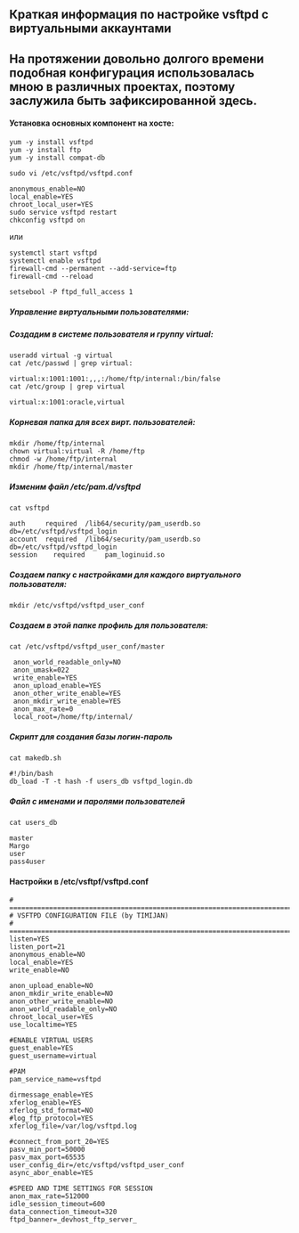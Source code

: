 ## Краткая информация по настройке vsftpd с виртуальными аккаунтами
## На протяжении довольно долгого времени подобная конфигурация использовалась мною в различных проектах, поэтому заслужила быть зафиксированной здесь.

#### Установка основных компонент на хосте:
```
yum -y install vsftpd
yum -y install ftp
yum -y install compat-db

sudo vi /etc/vsftpd/vsftpd.conf

anonymous_enable=NO
local_enable=YES
chroot_local_user=YES
sudo service vsftpd restart
chkconfig vsftpd on
```

или
```
systemctl start vsftpd
systemctl enable vsftpd
firewall-cmd --permanent --add-service=ftp
firewall-cmd --reload

setsebool -P ftpd_full_access 1
```
##### Управление виртуальными пользователями:
##### Создадим в системе пользователя и группу virtual:

```
useradd virtual -g virtual
cat /etc/passwd | grep virtual:

virtual:x:1001:1001:,,,:/home/ftp/internal:/bin/false
cat /etc/group | grep virtual

virtual:x:1001:oracle,virtual
```

##### Корневая папка для всех вирт. пользователей: 
```
mkdir /home/ftp/internal
chown virtual:virtual -R /home/ftp 
chmod -w /home/ftp/internal
mkdir /home/ftp/internal/master
```
##### Изменим файл /etc/pam.d/vsftpd
```
cat vsftpd

auth     required  /lib64/security/pam_userdb.so db=/etc/vsftpd/vsftpd_login
account  required  /lib64/security/pam_userdb.so db=/etc/vsftpd/vsftpd_login
session    required     pam_loginuid.so
```
##### Создаем папку с настройками для каждого виртуального пользователя:
```
mkdir /etc/vsftpd/vsftpd_user_conf
```
##### Создаем в этой папке профиль для пользователя:
```
cat /etc/vsftpd/vsftpd_user_conf/master

 anon_world_readable_only=NO
 anon_umask=022
 write_enable=YES
 anon_upload_enable=YES
 anon_other_write_enable=YES
 anon_mkdir_write_enable=YES
 anon_max_rate=0
 local_root=/home/ftp/internal/
```
##### Скрипт для создания базы логин-пароль
```
cat makedb.sh

#!/bin/bash
db_load -T -t hash -f users_db vsftpd_login.db
```
##### Файл с именами и паролями пользователей
```
cat users_db

master
Margo
user
pass4user
```
#### Настройки в /etc/vsftpf/vsftpd.conf
```
# =========================================================================
# VSFTPD CONFIGURATION FILE (by TIMIJAN)
# =========================================================================
listen=YES
listen_port=21
anonymous_enable=NO
local_enable=YES
write_enable=NO

anon_upload_enable=NO
anon_mkdir_write_enable=NO
anon_other_write_enable=NO
anon_world_readable_only=NO
chroot_local_user=YES
use_localtime=YES

#ENABLE VIRTUAL USERS
guest_enable=YES
guest_username=virtual

#PAM
pam_service_name=vsftpd

dirmessage_enable=YES
xferlog_enable=YES
xferlog_std_format=NO
#log_ftp_protocol=YES
xferlog_file=/var/log/vsftpd.log

#connect_from_port_20=YES
pasv_min_port=50000
pasv_max_port=65535
user_config_dir=/etc/vsftpd/vsftpd_user_conf
async_abor_enable=YES

#SPEED AND TIME SETTINGS FOR SESSION
anon_max_rate=512000
idle_session_timeout=600
data_connection_timeout=320
ftpd_banner=_devhost_ftp_server_
```
